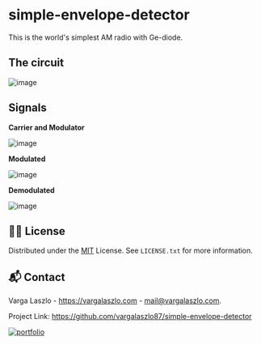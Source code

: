 # simple-envelope-detector

This is the world's simplest AM radio with Ge-diode.

## The circuit

![image](https://github.com/user-attachments/assets/8e18f25c-fee7-404a-b43e-816d813136c9)

## Signals

**Carrier and Modulator**

![image](https://github.com/user-attachments/assets/6c2d9e6f-1175-49ef-a549-ccd753600f0e)

**Modulated**

![image](https://github.com/user-attachments/assets/e93772d5-cb4f-40c8-9736-ade295966b9a)

**Demodulated**

![image](https://github.com/user-attachments/assets/700eca47-109b-4148-b46d-965528aba5ca)

## 👨‍⚖️ License

Distributed under the [MIT](https://choosealicense.com/licenses/mit/) License. See `LICENSE.txt` for more information.


## 📬 Contact

Varga Laszlo - https://vargalaszlo.com - mail@vargalaszlo.com.

Project Link: https://github.com/vargalaszlo87/simple-envelope-detector

[![portfolio](https://img.shields.io/badge/my_portfolio-000?style=for-the-badge&logo=ko-fi&logoColor=white)](http://vargalaszlo.com)


